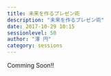 ```yaml
---
title: 未来を作るプレゼン術
description: "未来を作るプレゼン術"
date: 2017-10-29 10:15
sessionlevel: 50
author: "澤 円"
category: sessions
---
```

Comming Soon!!
